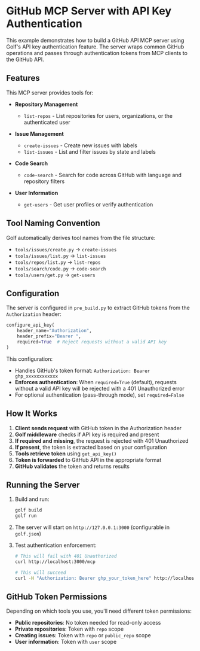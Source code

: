 # GitHub MCP Server with API Key Authentication

This example demonstrates how to build a GitHub API MCP server using Golf's API key authentication feature. The server wraps common GitHub operations and passes through authentication tokens from MCP clients to the GitHub API.

## Features

This MCP server provides tools for:

- **Repository Management** 
  - `list-repos` - List repositories for users, organizations, or the authenticated user
  
- **Issue Management** 
  - `create-issues` - Create new issues with labels
  - `list-issues` - List and filter issues by state and labels
  
- **Code Search**
  - `code-search` - Search for code across GitHub with language and repository filters
  
- **User Information**
  - `get-users` - Get user profiles or verify authentication

## Tool Naming Convention

Golf automatically derives tool names from the file structure:
- `tools/issues/create.py` → `create-issues`
- `tools/issues/list.py` → `list-issues`
- `tools/repos/list.py` → `list-repos`
- `tools/search/code.py` → `code-search`
- `tools/users/get.py` → `get-users`

## Configuration

The server is configured in `pre_build.py` to extract GitHub tokens from the `Authorization` header:

```python
configure_api_key(
    header_name="Authorization",
    header_prefix="Bearer ",
    required=True  # Reject requests without a valid API key
)
```

This configuration:
- Handles GitHub's token format: `Authorization: Bearer ghp_xxxxxxxxxxxx`
- **Enforces authentication**: When `required=True` (default), requests without a valid API key will be rejected with a 401 Unauthorized error
- For optional authentication (pass-through mode), set `required=False`

## How It Works

1. **Client sends request** with GitHub token in the Authorization header
2. **Golf middleware** checks if API key is required and present
3. **If required and missing**, the request is rejected with 401 Unauthorized
4. **If present**, the token is extracted based on your configuration
5. **Tools retrieve token** using `get_api_key()` 
6. **Token is forwarded** to GitHub API in the appropriate format
7. **GitHub validates** the token and returns results

## Running the Server

1. Build and run:
   ```bash
   golf build
   golf run
   ```

2. The server will start on `http://127.0.0.1:3000` (configurable in `golf.json`)

3. Test authentication enforcement:
   ```bash
   # This will fail with 401 Unauthorized
   curl http://localhost:3000/mcp
   
   # This will succeed
   curl -H "Authorization: Bearer ghp_your_token_here" http://localhost:3000/mcp
   ```

## GitHub Token Permissions

Depending on which tools you use, you'll need different token permissions:

- **Public repositories**: No token needed for read-only access
- **Private repositories**: Token with `repo` scope
- **Creating issues**: Token with `repo` or `public_repo` scope
- **User information**: Token with `user` scope